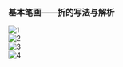 ﻿---
layout: post
tags: [语文临池]
author: lqq
---

### 基本笔画——折的写法与解析

![1](https://xintd.github.io/lqq/images/lqq/img_8.png)  
![2](https://xintd.github.io/lqq/images/lqq/img_9.png)  
![3](https://xintd.github.io/lqq/images/lqq/img_10.png)  
![4](https://xintd.github.io/lqq/images/lqq/img_11.png)  